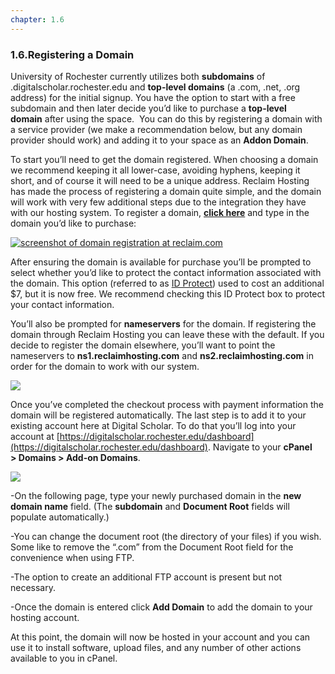 ```yaml
---
chapter: 1.6
---
```

### 1.6.Registering a Domain #

University of Rochester currently utilizes both **subdomains** of .digitalscholar.rochester.edu and **top-level domains** (a .com, .net, .org address) for the initial signup. You have the option to start with a free subdomain and then later decide you’d like to purchase a **top-level domain** after using the space.  You can do this by registering a domain with a service provider (we make a recommendation below, but any domain provider should work) and adding it to your space as an **Addon Domain**.

To start you’ll need to get the domain registered. When choosing a domain we recommend keeping it all lower-case, avoiding hyphens, keeping it short, and of course it will need to be a unique address. Reclaim Hosting has made the process of registering a domain quite simple, and the domain will work with very few additional steps due to the integration they have with our hosting system. To register a domain, [**click here**](https://portal.reclaimhosting.com/cart.php?a=add&domain=register) and type in the domain you’d like to purchase:

[![screenshot of domain registration at reclaim.com](http://sites.haverford.edu/docs/wp-content/uploads/2017/11/1.6.-a.gif)](http://sites.haverford.edu/docs/wp-content/uploads/2017/11/1.6.-a.gif)

After ensuring the domain is available for purchase you’ll be prompted to select whether you’d like to protect the contact information associated with the domain. This option (referred to as [ID Protect](https://community.reclaimhosting.com/t/id-protect-whois-data-protection-faq/33)) used to cost an additional $7, but it is now free. We recommend checking this ID Protect box to protect your contact information.

You’ll also be prompted for **nameservers** for the domain. If registering the domain through Reclaim Hosting you can leave these with the default. If you decide to register the domain elsewhere, you’ll want to point the nameservers to **ns1.reclaimhosting.com** and **ns2.reclaimhosting.com** in order for the domain to work with our system.

![](http://www.stateu.org/docs/wp-content/uploads/2018/03/8.png)

Once you’ve completed the checkout process with payment information the domain will be registered automatically. The last step is to add it to your existing account here at Digital Scholar. To do that you’ll log into your account at [https://digitalscholar.rochester.edu/dashboard](https://digitalscholar.rochester.edu/dashboard). Navigate to your **cPanel > Domains > Add-on Domains**.

![](http://www.stateu.org/docs/wp-content/uploads/2018/03/24478142696_37203a84d2.jpg)

\-On the following page, type your newly purchased domain in the **new domain name** field. (The **subdomain** and **Document Root** fields will populate automatically.)

\-You can change the document root (the directory of your files) if you wish. Some like to remove the “.com” from the Document Root field for the convenience when using FTP.

\-The option to create an additional FTP account is present but not necessary.

\-Once the domain is entered click **Add Domain** to add the domain to your hosting account.

At this point, the domain will now be hosted in your account and you can use it to install software, upload files, and any number of other actions available to you in cPanel.

[comment]: # (feedback link here)